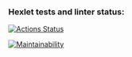 ### Hexlet tests and linter status:
[![Actions Status](https://github.com/KunitzAn/frontend-project-44/workflows/hexlet-check/badge.svg)](https://github.com/KunitzAn/frontend-project-44/actions)

[![Maintainability](https://api.codeclimate.com/v1/badges/16a031af81231e5c6340/maintainability)](https://codeclimate.com/github/KunitzAn/frontend-project-44/maintainability)